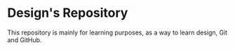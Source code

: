 # Design's Repository

This repository is mainly for learning purposes, as a way to learn design, Git and GitHub.